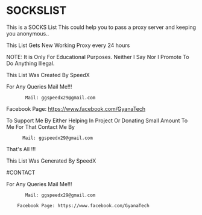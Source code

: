 # SOCKSLIST
This is a SOCKS List
This could help you to pass a proxy server and keeping you anonymous..

This List Gets New Working Proxy every 24 hours


 NOTE: It is Only For Educational Purposes. Neither I Say Nor I Promote To Do Anything Illegal.

 This List Was Created By SpeedX
 
 For Any Queries Mail Me!!!
 
           Mail: ggspeedx29@gmail.com
           
  Facebook Page: https://www.facebook.com/GyanaTech
  
  To Support Me By Either Helping In Project Or Donating Small Amount To Me For That Contact Me By
          
          Mail: ggspeedx29@gmail.com
          
 That's All !!!

 This List Was Generated By SpeedX


#CONTACT

 For Any Queries Mail Me!!!
 
           Mail: ggspeedx29@gmail.com
           
        Facebook Page: https://www.facebook.com/GyanaTech
